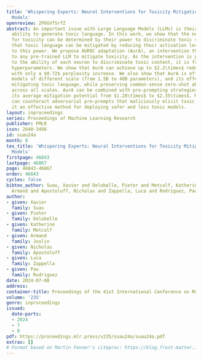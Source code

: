 ```yaml
---
title: 'Whispering Experts: Neural Interventions for Toxicity Mitigation in Language
  Models'
openreview: 2P6GVfSrfZ
abstract: An important issue with Large Language Models (LLMs) is their undesired
  ability to generate toxic language. In this work, we show that the neurons responsible
  for toxicity can be determined by their power to discriminate toxic sentences, and
  that toxic language can be mitigated by reducing their activation levels proportionally
  to this power. We propose AUROC adaptation (AurA), an intervention that can be applied
  to any pre-trained LLM to mitigate toxicity. As the intervention is proportional
  to the ability of each neuron to discriminate toxic content, it is free of any model-dependent
  hyperparameters. We show that AurA can achieve up to $2.2\times$ reduction in toxicity
  with only a $0.72$ perplexity increase. We also show that AurA is effective with
  models of different scale (from 1.5B to 40B parameters), and its effectiveness in
  mitigating toxic language, while preserving common-sense zero-shot abilities, holds
  across all scales. AurA can be combined with pre-prompting strategies, boosting
  its average mitigation potential from $1.28\times$ to $2.35\times$. Moreover, AurA
  can counteract adversarial pre-prompts that maliciously elicit toxic content, making
  it an effective method for deploying safer and less toxic models.
layout: inproceedings
series: Proceedings of Machine Learning Research
publisher: PMLR
issn: 2640-3498
id: suau24a
month: 0
tex_title: 'Whispering Experts: Neural Interventions for Toxicity Mitigation in Language
  Models'
firstpage: 46843
lastpage: 46867
page: 46843-46867
order: 46843
cycles: false
bibtex_author: Suau, Xavier and Delobelle, Pieter and Metcalf, Katherine and Joulin,
  Armand and Apostoloff, Nicholas and Zappella, Luca and Rodriguez, Pau
author:
- given: Xavier
  family: Suau
- given: Pieter
  family: Delobelle
- given: Katherine
  family: Metcalf
- given: Armand
  family: Joulin
- given: Nicholas
  family: Apostoloff
- given: Luca
  family: Zappella
- given: Pau
  family: Rodriguez
date: 2024-07-08
address:
container-title: Proceedings of the 41st International Conference on Machine Learning
volume: '235'
genre: inproceedings
issued:
  date-parts:
  - 2024
  - 7
  - 8
pdf: https://proceedings.mlr.press/v235/suau24a/suau24a.pdf
extras: []
# Format based on Martin Fenner's citeproc: https://blog.front-matter.io/posts/citeproc-yaml-for-bibliographies/
---
```

